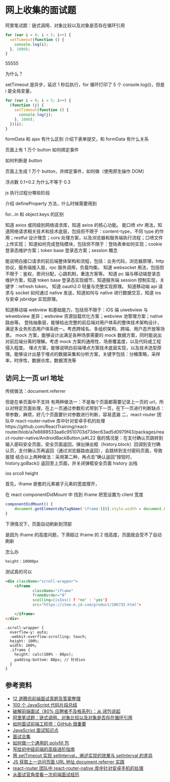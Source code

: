 # 网上收集的面试题

阿里笔试题：链式调用、对象比较以及对象是否存在循环引用

```javascript
for (var i = 0; i < 5; i++) {
  setTimeout(function () {
    console.log(i);
  }, 1000);
}
```

55555

为什么？

setTimeout 是异步，延迟 1 秒后执行，for 循环打印了 5 个 console.log(i)，但是 i 是全局变量，

```javascript
for (var i = 0; i < 5; i++) {
  (function (j) {
    setTimeout(function () {
      console.log(j);
    }, 1000);
  })(i);
}
```

formData 和 ajax 有什么区别
介绍下表单提交，和 formData 有什么关系

页面上有 1 万个 button 如何绑定事件

如何判断是 button

页面上生成 1 万个 button，并绑定事件，如何做（使用原生操作 DOM）

浮点数 0.1+0.2 为什么不等于 0.3

js 执行过程分哪些阶段

介绍 defineProperty 方法，什么时候需要用到

for...in 和 object.keys 的区别

知道 axios 或同级别网络请求库，知道 axios 的核心功能。
能口喷 xhr 用法，知道网络请求相关技术和技术底层，包括但不限于：content-type，不同 type 的作用；restful 设计理念；cors 处理方案，以及浏览器和服务端执行流程；口喷文件上传实现；
知道如何完成登陆模块，包括但不限于：登陆表单如何实现；cookie 登录态维护方案；token base 登录态方案；session 概念

能说明白接口请求的前后端整体架构和流程，包括：业务代码，浏览器原理，http 协议，服务端接入层，rpc 服务调用，负载均衡。
知道 websocket 用法，包括但不限于：鉴权，房间分配，心跳机制，重连方案等。
知道 pc 端与移动端登录态维护方案，知道 token base 登录态实现细节，知道服务端 session 控制实现，关键字：refresh token。
知道 oauth2.0 轻量与完整实现原理。
知道移动端 api 请求与 socket 如何通过 native 发送，知道如何与 native 进行数据交互，知道 ios 与安卓 jsbridge 实现原理。

知道移动端 webview 和基础能力，包括但不限于：iOS 端 uiwebview 与 wkwebview 差异；webview 资源加载优化方案；webview 池管理方案；native 路由等。
登陆抽象层，能够给出完整的前后端对用户体系的整体技术架构设计，满足多业务形态用户体系统一。考虑跨域名、多组织架构、跨端、用户态开放等场景。
mock 方案，能够设计出满足各种场景需要的 mock 数据方案，同时能说出对前后端分离的理解。考虑 mock 方案的通用性、场景覆盖度，以及代码或工程侵入程度。
埋点方案，能够说明白前端埋点方案技术底层实现，以及技术选型原理。能够设计出基于埋点的数据采集和分析方案，关键字包括：分桶策略，采样率，时序性，数据仓库，数据清洗等

## 访问上一页 url 地址

传统做法：document.referrer

但是在单页面中不支持
有两种做法一：不是每个页面都需要记录上一页的 url，所以对特定页面处理，在上一页通过参数形式带到下一页，在下一页进行判断缺点：带参数，麻烦，好几个页面要针对参数进行判断，容易遗漏
二，react-router 团队中 react-router-native 库中针对安卓手机的处理https://github.com/ReactTraining/react-router/blob/a7e8888533aa6c9510703d73dec63ad5d0979f43/packages/react-router-native/AndroidBackButton.js#L22
我的情况是：在支付确认页跳转到输入密码安全页面，安全页面返回，弹出弹出框（history.block）回调到支付确认页，支付确认页再返回（通过浏览器路由返回），会跳转到支付密码页面，导致报错
结合以上两种做法：采用第二种，再点击”确认返回“按钮时，history.goBack() 返回至上页面，并关闭弹框安全页面 history 出栈

ios srcoll height

首先，iframe 嵌套的元素被子元素的宽度撑开，

在 react componentDidMount 中 找到 iframe 把宽设置为 client 宽度

```javascript
componentDidMount() {
    document.getElementsByTagName('iframe')[0].style.width = document.body.clientWidth + 'px'
}
```

下滑情况下，页面自动刷新到顶部

是因为 iframe 的高度问题，下滑超过 iframe 的 2 倍高度，页面就会受不了自动刷新

怎么办

```css
height：10000px
```

测试真的可以

```html
<div className="scroll-wrapper">
    <iframe
            className="iframe"
            frameBorder="0"
            scolling={isIos() ? 'no' : 'yes'}
            src="https://item.m.jd.com/product/206735.html">

    </iframe>
</div>

```

```less
.scroll-wrapper {
  overflow-y: auto;
  -webkit-overflow-scrolling: touch;
  height: 100%;
  width: 100%;
  .iframe {
    height: calc(100% - 88px);
    padding-bottom: 88px; // 针对ios
  }
}
```

## 参考资料

- [12 道腾讯前端面试真题及答案整理](https://mp.weixin.qq.com/s?__biz=MzkwODIwMDY2OQ==&mid=2247488062&idx=1&sn=13d44a35ac9bc831cd907ffcf19af5f4&source=41#wechat_redirect)
- [100 个 JavaScript 代码片段总结](https://mp.weixin.qq.com/s/riaKjudKCqOohT0ee9A4VQ)
- [破解前端面试（80% 应聘者不及格系列）：从 闭包说起](https://zhuanlan.zhihu.com/p/25855075)
- [阿里笔试题：链式调用、对象比较以及对象是否存在循环引用](https://mp.weixin.qq.com/s/LdH2cj6Ktv-q8WEFyUpOjw)
- [如何面试前端工程师：GitHub 很重要](https://segmentfault.com/a/1190000000375138)
- [JavaScript 面试知识点](https://mp.weixin.qq.com/s?__biz=MzA4MjA1MDM3Ng==&mid=2450811185&idx=1&sn=8ce9f6f239e8cd8e7621c1e6a992dca6&chksm=886b6516bf1cec00039bac3cb807423e8787ed340f0731a962d651581d10b165bc1298e68378&mpshare=1&scene=1&srcid=1202S0AkjEUxiib4HnkoH3E5&sharer_sharetime=1606918141172&sharer_shareid=778ad5bf3b27e0078eb105d7277263f6&key=29495e6e9fe7db13caa8ce7421fac63ff2ad4b4946a7dadbf81b6fff12c70e2e21d90a87d45e2e35aa72bb2eda8ba2c25cf4b6009d45159f923e2bb79ab97c8880d421e3d01eef392459fa37dc990e7094631a9622d335ec8ec8e52b630a3b72586877f447a9452169fbfc6d0f293d57ec057b7da4bdd9723e0c0405adea5bbe&ascene=1&uin=MTA0NTY0NDM2MQ%3D%3D&devicetype=Windows+10+x64&version=6300002f&lang=zh_CN&exportkey=AWufsuBZ3KQZ9bZa8%2FJTjS8%3D&pass_ticket=dJJbETIHx9S7wMpl3KgE%2Bcnfp%2BqiPOgMnPBA%2FynqLsvUphrugj8alrLHAIcPmGzR&wx_header=0)
- [面试合集](https://mp.weixin.qq.com/mp/homepage?__biz=Mzg5ODA5NTM1Mw==&hid=3&sn=1c1c922b421e8d4dde1195112362d245&scene=1&devicetype=iOS12.1.1&version=17001233&lang=zh_CN&nettype=3G+&ascene=7&session_us=gh_dababc073852&fontScale=100&wx_header=1)
- [如何做一个通用的 polyfill 包](https://zhuanlan.zhihu.com/p/307753092?utm_source=wechat_session&utm_medium=social&utm_oi=56197411504128)
- [写给初中级前端的高级进阶指南](https://mp.weixin.qq.com/s/Rv8turchWfHsytYs6e1qSA)
- [用 setTimeout 实现 setInterval，阐述实现的效果与 setInterval 的差异](https://github.com/Advanced-Frontend/Daily-Interview-Question/issues/259)
- [JS 获取上一访问页面 URL 地址 document.referrer 实践](https://www.zhangxinxu.com/wordpress/2017/02/js-page-url-document-referrer/)
- [react-router 团队中 react-router-native 库中针对安卓手机的处理](https://github.com/ReactTraining/react-router/blob/a7e8888533aa6c9510703d73dec63ad5d0979f43/packages/react-router-native/AndroidBackButton.js#L22)
- [从面试官角度看一次前端面试经历](https://mp.weixin.qq.com/s?__biz=MzIxNjgwMDIzMA==&mid=2247490202&idx=1&sn=b50c25cff7b82fc39025784fbc8d035d&chksm=9782d413a0f55d05d158cbbf708cb5d6dd25bfe503960d18ad1a72145059e4b0c4c9a17b7434&mpshare=1&scene=1&srcid=12211FD0bpyIYAa95uchLkvk&sharer_sharetime=1608559298302&sharer_shareid=778ad5bf3b27e0078eb105d7277263f6&key=35453224e4849a3f4a8c7376f9cfc34d7da865e959f7336636c64a347bcf7ca97f328b5a7c14f1ee73c57365765362c1e12ecf23523d2e576225d91d6ee07e155379c6a29d970ea5be1ab0f62cce780382613a4bf3a55594252081d269d415a5cdda3bb5e6cbd5e16b07382a79e23e874dbb55dbc7f052d3ea7b82d1c052ca92&ascene=1&uin=MTA0NTY0NDM2MQ%3D%3D&devicetype=Windows+10+x64&version=6300002f&lang=zh_CN&exportkey=AbCC4vW8Ed52jYX2BmIyh78%3D&pass_ticket=J2WTHwIBT%2FJbeW7JkzLq0631o0mfN%2FqbP77GajCs5BGOPgD7rmOGeIBuggO%2FztSy&wx_header=0)
